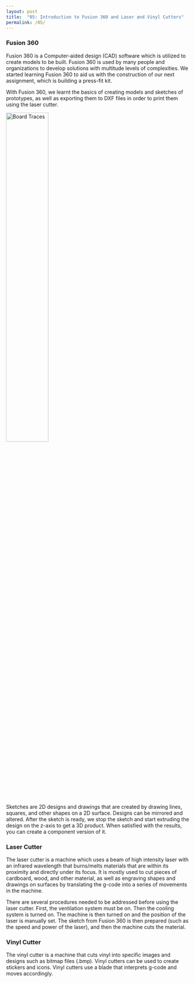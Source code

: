 ```yaml
---
layout: post
title:  "05: Introduction to Fusion 360 and Laser and Vinyl Cutters"
permalink: /05/
---
```


### Fusion 360

Fusion 360 is a Computer-aided design (CAD) software which is utilized to create models to be built. Fusion 360 is used by many people and organizations to develop solutions with multitude levels of complexities. We started learning Fusion 360 to aid us with the construction of our next assignment, which is building a press-fit kit.

With Fusion 360, we learnt the basics of creating models and sketches of prototypes, as well as exporting them to DXF files in order to print them using the laser cutter.


<img src="sketch.png" alt="Board Traces" style=" width: 48%">


Sketches are 2D designs and drawings that are created by drawing lines, squares, and other shapes on a 2D surface. Designs can be mirrored and altered. After the sketch is ready, we stop the sketch and start extruding the design on the z-axis to get a 3D product. When satisfied with the results, you can create a component version of it.

### Laser Cutter

The laser cutter is a machine which uses a beam of high intensity laser with an infrared wavelength that burns/melts materials that are within its proximity and directly under its focus. It is mostly used to cut pieces of cardboard, wood, and other material, as well as engraving shapes and drawings on surfaces by translating the g-code into a series of movements in the machine.

There are several procedures needed to be addressed before using the laser cutter. First, the ventilation system must be on. Then the cooling system is turned on. The machine is then turned on and the position of the laser is manually set. The sketch from Fusion 360 is then prepared (such as the speed and power of the laser), and then the machine cuts the material.


### Vinyl Cutter

The vinyl cutter is a machine that cuts vinyl into specific images and designs such as bitmap files (.bmp). Vinyl cutters can be used to create stickers and icons. Vinyl cutters use a blade that interprets g-code and moves accordingly.
